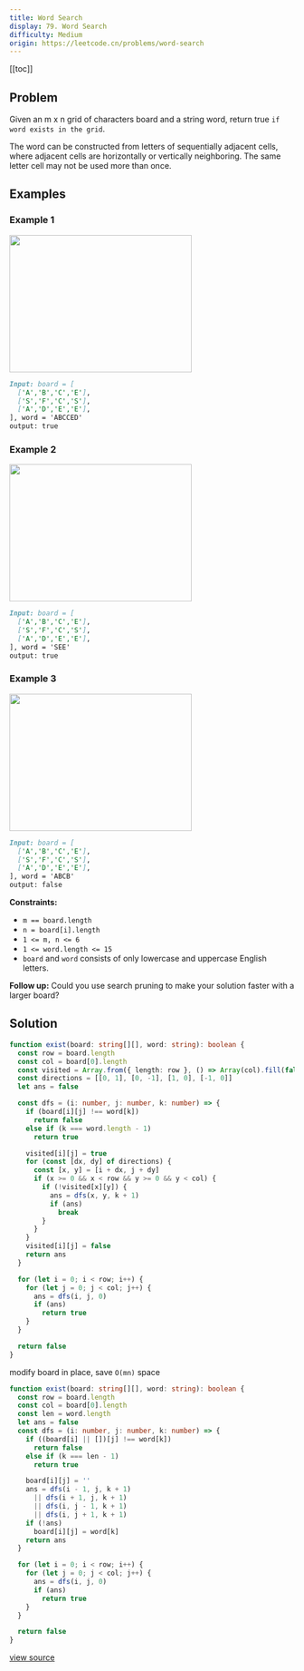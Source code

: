 ```yaml
---
title: Word Search
display: 79. Word Search
difficulty: Medium
origin: https://leetcode.cn/problems/word-search
---
```


[[toc]]

## Problem

Given an m x n grid of characters board and a string word, return true `if word exists in the grid`.

The word can be constructed from letters of sequentially adjacent cells, where adjacent cells are horizontally or vertically neighboring. The same letter cell may not be used more than once.

## Examples

### Example 1

<img alt="" src="https://assets.leetcode.com/uploads/2020/11/04/word2.jpg" style="width: 322px; height: 242px;" />

```md
Input: board = [
  ['A','B','C','E'],
  ['S','F','C','S'],
  ['A','D','E','E'],
], word = 'ABCCED'
output: true
```

### Example 2

<img alt="" src="https://assets.leetcode.com/uploads/2020/11/04/word-1.jpg" style="width: 322px; height: 242px;" />

```md
Input: board = [
  ['A','B','C','E'],
  ['S','F','C','S'],
  ['A','D','E','E'],
], word = 'SEE'
output: true
```

### Example 3

<img alt="" src="https://assets.leetcode.com/uploads/2020/10/15/word3.jpg" style="width: 322px; height: 242px;" />

```md
Input: board = [
  ['A','B','C','E'],
  ['S','F','C','S'],
  ['A','D','E','E'],
], word = 'ABCB'
output: false
```

**Constraints:**

- <code>m == board.length</code>
- <code>n = board[i].length</code>
- <code>1 &lt;= m, n &lt;= 6</code>
- <code>1 &lt;= word.length &lt;= 15</code>
- <code>board</code> and <code>word</code> consists of only lowercase and uppercase English letters.

**Follow up:** Could you use search pruning to make your solution faster with a larger board?

## Solution

```ts
function exist(board: string[][], word: string): boolean {
  const row = board.length
  const col = board[0].length
  const visited = Array.from({ length: row }, () => Array(col).fill(false))
  const directions = [[0, 1], [0, -1], [1, 0], [-1, 0]]
  let ans = false

  const dfs = (i: number, j: number, k: number) => {
    if (board[i][j] !== word[k])
      return false
    else if (k === word.length - 1)
      return true

    visited[i][j] = true
    for (const [dx, dy] of directions) {
      const [x, y] = [i + dx, j + dy]
      if (x >= 0 && x < row && y >= 0 && y < col) {
        if (!visited[x][y]) {
          ans = dfs(x, y, k + 1)
          if (ans)
            break
        }
      }
    }
    visited[i][j] = false
    return ans
  }

  for (let i = 0; i < row; i++) {
    for (let j = 0; j < col; j++) {
      ans = dfs(i, j, 0)
      if (ans)
        return true
    }
  }

  return false
}
```

modify board in place, save `O(mn)` space

```ts
function exist(board: string[][], word: string): boolean {
  const row = board.length
  const col = board[0].length
  const len = word.length
  let ans = false
  const dfs = (i: number, j: number, k: number) => {
    if ((board[i] || [])[j] !== word[k])
      return false
    else if (k === len - 1)
      return true

    board[i][j] = ''
    ans = dfs(i - 1, j, k + 1)
      || dfs(i + 1, j, k + 1)
      || dfs(i, j - 1, k + 1)
      || dfs(i, j + 1, k + 1)
    if (!ans)
      board[i][j] = word[k]
    return ans
  }

  for (let i = 0; i < row; i++) {
    for (let j = 0; j < col; j++) {
      ans = dfs(i, j, 0)
      if (ans)
        return true
    }
  }

  return false
}
```

[view source](https://leetcode.cn/problems/word-search)
